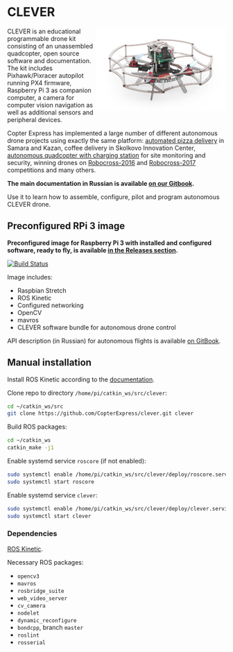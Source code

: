 # CLEVER

<img src="docs/assets/clever3.png" align="right" width="300px" alt="CLEVER drone">

CLEVER is an educational programmable drone kit consisting of an unassembled quadcopter, open source software and documentation. The kit includes Pixhawk/Pixracer autopilot running PX4 firmware, Raspberry Pi 3 as companion computer, a camera for computer vision navigation as well as additional sensors and peripheral devices.

Copter Express has implemented a large number of different autonomous drone projects using exactly the same platform: [automated pizza delivery](https://www.youtube.com/watch?v=hmkAoZOtF58) in Samara and Kazan, coffee delivery in Skolkovo Innovation Center, [autonomous quadcopter with charging station](https://www.youtube.com/watch?v=RjX6nUqw1mI) for site monitoring and security, winning drones on [Robocross-2016](https://www.youtube.com/watch?v=dGbDaz_VmYU) and [Robocross-2017](https://youtu.be/AQnd2CRczbQ) competitions and many others.

**The main documentation in Russian is available [on our Gitbook](https://clever.copterexpress.com/).**

Use it to learn how to assemble, configure, pilot and program autonomous CLEVER drone.

## Preconfigured RPi 3 image

**Preconfigured image for Raspberry Pi 3 with installed and configured software, ready to fly, is available [in the Releases section](https://github.com/CopterExpress/clever/releases).**

[![Build Status](https://travis-ci.org/CopterExpress/clever.svg?branch=master)](https://travis-ci.org/CopterExpress/clever)

Image includes:

* Raspbian Stretch
* ROS Kinetic
* Configured networking
* OpenCV
* mavros
* CLEVER software bundle for autonomous drone control

API description (in Russian) for autonomous flights is available [on GitBook](https://copterexpress.gitbooks.io/clever/simple_offboard.html).

## Manual installation

Install ROS Kinetic according to the [documentation](http://wiki.ros.org/kinetic/Installation).

Clone repo to directory `/home/pi/catkin_ws/src/clever`:

```bash
cd ~/catkin_ws/src
git clone https://github.com/CopterExpress/clever.git clever
```

Build ROS packages:

```bash
cd ~/catkin_ws
catkin_make -j1
```

Enable systemd service `roscore` (if not enabled):

```bash
sudo systemctl enable /home/pi/catkin_ws/src/clever/deploy/roscore.service
sudo systemctl start roscore
```

Enable systemd service `clever`:

```bash
sudo systemctl enable /home/pi/catkin_ws/src/clever/deploy/clever.service
sudo systemctl start clever
```

### Dependencies

[ROS Kinetic](http://wiki.ros.org/kinetic).

Necessary ROS packages:

* `opencv3`
* `mavros`
* `rosbridge_suite`
* `web_video_server`
* `cv_camera`
* `nodelet`
* `dynamic_reconfigure`
* `bondcpp`, branch `master`
* `roslint`
* `rosserial`
